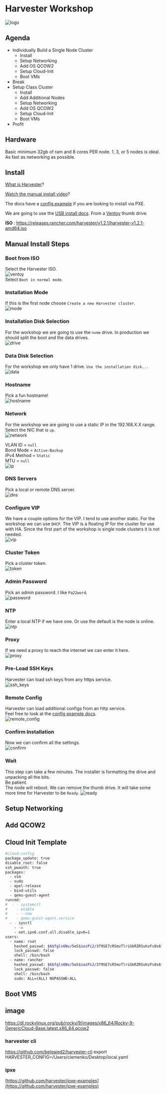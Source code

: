# Harvester Workshop

![logo](images/logo_horizontal.svg)

## Agenda

* Individually Build a Single Node Cluster
  * Install
  * Setup Networking
  * Add OS QCOW2
  * Setup Cloud-Init
  * Boot VMs
* Break
* Setup Class Cluster
  * Install
  * Add Additional Nodes
  * Setup Networking
  * Add OS QCOW2
  * Setup Cloud-Init
  * Boot VMs
* Profit

## Hardware

Basic minimum 32gb of ram and 8 cores PER node. 1, 3, or 5 nodes is ideal. As fast as networking as possible. 

## Install

[What is Harvester](https://www.youtube.com/watch?v=Ngsk7m6NYf4)?

[Watch the manual install video](https://youtu.be/mLXrSW8DCfk)?

The docs have a [config example](https://docs.harvesterhci.io/v1.2/install/harvester-configuration/) if you are looking to install via PXE.

We are going to use the [USB install docs](https://docs.harvesterhci.io/v1.2/install/usb-install). From a [Ventoy](http://ventoy.net/) thumb drive.

**ISO** : https://releases.rancher.com/harvester/v1.2.1/harvester-v1.2.1-amd64.iso

## Manual Install Steps

### Boot from ISO

Select the Harvester ISO.  
![ventoy](images/ventoy.jpg)  
Select `Boot in normal mode`.

### Installation Mode

If this is the first node choose `Create a new Harvester cluster`.  
![mode](images/mode.jpg)  

### Installation Disk Selection

For the workshop we are going to use the `nvme` drive. In production we should split the boot and the data drives.  
![drive](images/drive.jpg)  

### Data Disk Selection

For the workshop we only have 1 drive. `Use the installation disk...`
![data](images/data.jpg)  

### Hostname

Pick a fun hostname!  
![hostname](images/hostname.jpg)  

### Network

For the workshop we are going to use a static IP in the 192.168.X.X range. Select the NIC that is `up`.  
![network](images/network.jpg)  

VLAN ID = `null`  
Bond Mode = `Active-Backup`  
IPv4 Method = `Static`  
MTU = `null`  
![ip](images/ip.jpg)

### DNS Servers

Pick a local or remote DNS server.  
![dns](images/dns.jpg)  

### Configure VIP

We have a couple options for the VIP. I tend to use another static. For the workshop we can use `DHCP`. The VIP is a floating IP for the cluster for use with HA. Since the first part of the workshop is single node clusters it is not needed.  
![vip](images/vip.jpg)  

### Cluster Token

Pick a cluster token.  
![token](images/token.jpg)  

### Admin Password

Pick an admin password. I like `Pa22word`.  
![password](images/password.jpg)  

### NTP

Enter a local NTP if we have one. Or use the default is the node is online.  
![ntp](images/ntp.jpg)  

### Proxy

If we need a proxy to reach the internet we can enter it here.  
![proxy](images/proxy.jpg)  

### Pre-Load SSH Keys

Harvester can load ssh keys from any https service.  
![ssh_keys](images/ssh_keys.jpg)  

### Remote Config

Harvester can load additional configs from an http service.  
Feel free to look at the [config example docs](https://docs.harvesterhci.io/v1.2/install/harvester-configuration/).  
![remote_config](images/remote_config.jpg)  

### Confirm Installation

Now we can confirm all the settings.  
![confirm](images/confirm.jpg)

### Wait

This step can take a few minutes. The installer is formatting the drive and unpacking all the bits.  
Be patient.  
The node will reboot.
We can remove the thumb drive.
It will take some more time for Harvester to be `Ready`.
![ready](images/ready.jpg)


## Setup Networking

## Add QCOW2


## Cloud Init Template
```bash
#cloud-config
package_update: true
disable_root: false
ssh_pwauth: true
packages:
  - vim
  - sudo
  - epel-release
  - bind-utils
  - qemu-guest-agent
runcmd:
#  - - systemctl
#    - enable
#    - --now
#    - qemu-guest-agent.service
  - - sysctl
    - -w
    - net.ipv6.conf.all.disable_ipv6=1
users:
  - name: root
    hashed_passwd: $6$fgls6Nv/5eS$iozPi2/3f9SE7cR5mvTlriGkRZRSuhzFs0s6fVWzUXiL19E27hVgAo3mZwCdzlDsiUq1YRJeyPtql6FkPhMZP0
    lock_passwd: false
    shell: /bin/bash
  - name: rancher
    hashed_passwd: $6$fgls6Nv/5eS$iozPi2/3f9SE7cR5mvTlriGkRZRSuhzFs0s6fVWzUXiL19E27hVgAo3mZwCdzlDsiUq1YRJeyPtql6FkPhMZP0
    lock_passwd: false
    shell: /bin/bash
    sudo: ALL=(ALL) NOPASSWD:ALL
```

## Boot VMS


## image 

https://dl.rockylinux.org/pub/rocky/9/images/x86_64/Rocky-9-GenericCloud-Base.latest.x86_64.qcow2


### harvester cli

https://github.com/belgaied2/harvester-cli
export HARVESTER_CONFIG=/Users/clemenko/Desktop/local.yaml


### ipxe

[https://github.com/harvester/ipxe-examples](https://github.com/harvester/ipxe-examples)

